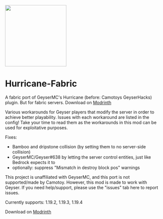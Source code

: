 <img src="https://i.imgur.com/iaETp3c.png" alt="" width="200" >
 
# Hurricane-Fabric
A fabric port of GeyserMC's Hurricane (before: Camotoys GeyserHacks) plugin. But for fabric servers.
Download on [Modrinth](https://modrinth.com/mod/hurricane)

Various workarounds for Geyser players that modify the server in order to achieve better playability.
Issues with each workaround are listed in the config! Take your time to read them as the workarounds in this mod can be used for exploitative purposes.

Fixes:

- Bamboo and dripstone collision (by setting them to no server-side collision)
- GeyserMC/Geyser#638 by letting the server control entities, just like Bedrock expects it to
- optionally: suppress "Mismatch in destroy block pos" warnings

This project is unaffiliated with GeyserMC, and this port is not supported/made by Camotoy. However, this mod is made to work with Geyser.
If you need help/support, please use the "issues" tab here to report issues.

Currently supports: 1.19.2, 1.19.3, 1.19.4

Download on [Modrinth](https://modrinth.com/mod/hurricane)
